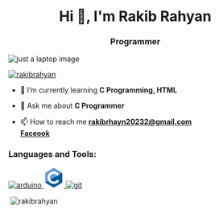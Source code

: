<h1 align="center">Hi 👋, I'm Rakib Rahyan</h1>
<h3 align="center">Programmer</h3>

<p align="left"> <img src="https://thumbor.forbes.com/thumbor/fit-in/1290x/https://www.forbes.com/advisor/wp-content/uploads/2023/07/computer-coding.jpg" alt="just a laptop image" /> </p>

<p align="left"> <a href="https://github.com/ryo-ma/github-profile-trophy"><img src="https://github-profile-trophy.vercel.app/?username=rakibrahyan" alt="rakibrahyan" /></a> </p>

- 🌱 I’m currently learning **C Programming, HTML**

- 💬 Ask me about **C Programmer**

- 📫 How to reach me **rakibrhayn20232@gmail.com**</br>
<a href="https://www.facebook.com/profile.php?id=61556517414774">**Faceook**</b><a>
<p align="left">
</p>

<h3 align="left">Languages and Tools:</h3>
<p align="left"> <a href="https://www.arduino.cc/" target="_blank" rel="noreferrer"> <img src="https://cdn.worldvectorlogo.com/logos/arduino-1.svg" alt="arduino" width="40" height="40"/> </a> <a href="https://www.cprogramming.com/" target="_blank" rel="noreferrer"> <img src="https://raw.githubusercontent.com/devicons/devicon/master/icons/c/c-original.svg" alt="c" width="40" height="40"/> </a> <a href="https://git-scm.com/" target="_blank" rel="noreferrer"> <img src="https://www.vectorlogo.zone/logos/git-scm/git-scm-icon.svg" alt="git" width="40" height="40"/> </a> </p>

<p>&nbsp;<img align="center" src="https://github-readme-stats.vercel.app/api?username=rakibrahyan&show_icons=true&locale=en" alt="rakibrahyan" /></p>
